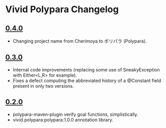 # Vivid Polypara Changelog

## [0.4.0]
- Changing project name from Cherimoya to ポリパラ (Polypara).

## [0.3.0]
- Internal code improvements (replacing some use of SneakyException with Either<L,R> for example).
- Fixes a defect computing the abbreviated history of a @Constant field present in only two versions.

## [0.2.0]
- polypara-maven-plugin verify goal functions, simplistically.
- vivid.polypara:polypara:1.0.0 annotation library.

[0.4.0]: https://github.com/vivid-inc/polypara/compare/polypara-0.3.0...polypara-0.4.0
[0.3.0]: https://github.com/vivid-inc/polypara/compare/polypara-0.2.0...polypara-0.3.0
[0.2.0]: https://github.com/vivid-inc/polypara/tree/release-0.2.0
